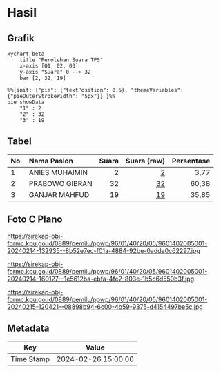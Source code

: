 # Hasil

## Grafik

```mermaid
xychart-beta
    title "Perolehan Suara TPS"
    x-axis [01, 02, 03]
    y-axis "Suara" 0 --> 32
    bar [2, 32, 19]
```

```mermaid
%%{init: {"pie": {"textPosition": 0.5}, "themeVariables": {"pieOuterStrokeWidth": "5px"}} }%%
pie showData
    "1" : 2
    "2" : 32
    "3" : 19
```

## Tabel

| No. | Nama Paslon    | Suara | Suara (raw) | Persentase |
|:--- |:-------------- | -----:| -----------:| ----------:|
| 1   | ANIES MUHAIMIN | 2     | [2][p-1]    | 3,77       |
| 2   | PRABOWO GIBRAN | 32    | [32][p-2]   | 60,38      |
| 3   | GANJAR MAHFUD  | 19    | [19][p-3]   | 35,85      |


[p-1]: https://github.com/gigit-pemilu/pemilu-2024-96-papua-barat-daya/blob/main/pilpres/hitung-suara/sub/96-papua-barat-daya/sub/01-sorong/sub/40-klayili/sub/2005-klasowoh/sub/001-tps/sub/paslon-1.txt
[p-2]: https://github.com/gigit-pemilu/pemilu-2024-96-papua-barat-daya/blob/main/pilpres/hitung-suara/sub/96-papua-barat-daya/sub/01-sorong/sub/40-klayili/sub/2005-klasowoh/sub/001-tps/sub/paslon-2.txt
[p-3]: https://github.com/gigit-pemilu/pemilu-2024-96-papua-barat-daya/blob/main/pilpres/hitung-suara/sub/96-papua-barat-daya/sub/01-sorong/sub/40-klayili/sub/2005-klasowoh/sub/001-tps/sub/paslon-3.txt

## Foto C Plano

https://sirekap-obj-formc.kpu.go.id/0889/pemilu/ppwp/96/01/40/20/05/9601402005001-20240214-132935--8b52e7ec-f01a-4884-92be-0adde0c62297.jpg

https://sirekap-obj-formc.kpu.go.id/0889/pemilu/ppwp/96/01/40/20/05/9601402005001-20240214-160127--1e5612ba-ebfa-4fe2-803e-1b5c6d550b3f.jpg

https://sirekap-obj-formc.kpu.go.id/0889/pemilu/ppwp/96/01/40/20/05/9601402005001-20240215-120421--08898b94-6c00-4b59-9375-d4154497be5c.jpg


## Metadata

| Key        | Value               |
| ---------- | ------------------- |
| Time Stamp | 2024-02-26 15:00:00 |



